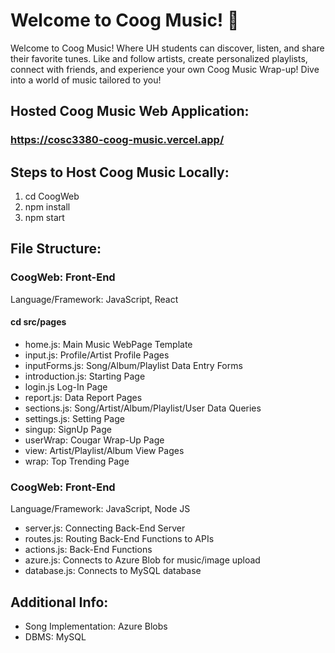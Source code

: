 # Welcome to Coog Music! :musical_note: 

Welcome to Coog Music! Where UH students can discover, listen, and share their favorite tunes. Like and follow artists, create personalized playlists, connect with friends, and experience your own Coog Music Wrap-up! Dive into a world of music tailored to you!

## Hosted Coog Music Web Application:
### https://cosc3380-coog-music.vercel.app/

## Steps to Host Coog Music Locally:
1. cd CoogWeb
2. npm install
3. npm start

## File Structure:
### CoogWeb: Front-End
Language/Framework: JavaScript, React
#### cd src/pages
- home.js: Main Music WebPage Template
- input.js: Profile/Artist Profile Pages
- inputForms.js: Song/Album/Playlist Data Entry Forms
- introduction.js: Starting Page
- login.js Log-In Page
- report.js: Data Report Pages
- sections.js: Song/Artist/Album/Playlist/User Data Queries
- settings.js: Setting Page
- singup: SignUp Page
- userWrap: Cougar Wrap-Up Page
- view: Artist/Playlist/Album View Pages
- wrap: Top Trending Page

### CoogWeb: Front-End
Language/Framework: JavaScript, Node JS
- server.js: Connecting Back-End Server
- routes.js: Routing Back-End Functions to APIs
- actions.js: Back-End Functions
- azure.js: Connects to Azure Blob for music/image upload
- database.js: Connects to MySQL database

## Additional Info:
- Song Implementation: Azure Blobs
- DBMS: MySQL
